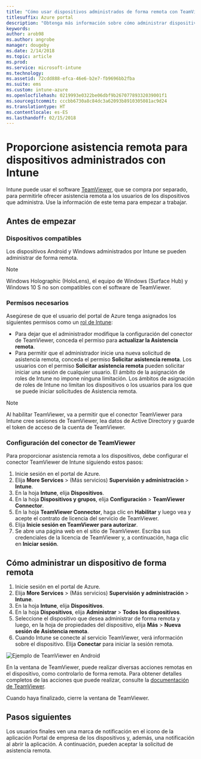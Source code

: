 ```yaml
---
title: "Cómo usar dispositivos administrados de forma remota con TeamViewer"
titlesuffix: Azure portal
description: "Obtenga más información sobre cómo administrar dispositivos de forma remota con TeamViewer."
keywords: 
author: arob98
ms.author: angrobe
manager: dougeby
ms.date: 2/14/2018
ms.topic: article
ms.prod: 
ms.service: microsoft-intune
ms.technology: 
ms.assetid: 72cdd888-efca-46e6-b2e7-fb9696bb2fba
ms.suite: ems
ms.custom: intune-azure
ms.openlocfilehash: 0219993e0322be06dbf9b26707789332039001f1
ms.sourcegitcommit: cccbb6730a8c84dc3a62093b8910305081ac9d24
ms.translationtype: HT
ms.contentlocale: es-ES
ms.lasthandoff: 02/15/2018
---
```

# <a name="provide-remote-assistance-for-intune-managed-devices"></a>Proporcione asistencia remota para dispositivos administrados con Intune

Intune puede usar el software [TeamViewer](https://www.teamviewer.com), que se compra por separado, para permitirle ofrecer asistencia remota a los usuarios de los dispositivos que administra. Use la información de este tema para empezar a trabajar.

## <a name="before-you-start"></a>Antes de empezar

### <a name="supported-devices"></a>Dispositivos compatibles

Los dispositivos Android y Windows administrados por Intune se pueden administrar de forma remota.

>[!NOTE]
>Windows Holographic (HoloLens), el equipo de Windows (Surface Hub) y Windows 10 S no son compatibles con el software de TeamViewer.



### <a name="required-permissions"></a>Permisos necesarios

Asegúrese de que el usuario del portal de Azure tenga asignados los siguientes permisos como un [rol de Intune](https://docs.microsoft.com/intune-azure/access-control/role-based-access-control):
- Para dejar que el administrador modifique la configuración del conector de TeamViewer, conceda el permiso para **actualizar la Asistencia remota**.
- Para permitir que el administrador inicie una nueva solicitud de asistencia remota, conceda el permiso **Solicitar asistencia remota**. Los usuarios con el permiso **Solicitar asistencia remota** pueden solicitar iniciar una sesión de cualquier usuario. El ámbito de la asignación de roles de Intune no impone ninguna limitación. Los ámbitos de asignación de roles de Intune no limitan los dispositivos o los usuarios para los que se puede iniciar solicitudes de Asistencia remota.

>[!NOTE]
>Al habilitar TeamViewer, va a permitir que el conector TeamViewer para Intune cree sesiones de TeamViewer, lea datos de Active Directory y guarde el token de acceso de la cuenta de TeamViewer.

### <a name="configure-the-intune-teamviewer-connector"></a>Configuración del conector de TeamViewer

Para proporcionar asistencia remota a los dispositivos, debe configurar el conector TeamViewer de Intune siguiendo estos pasos:


1. Inicie sesión en el portal de Azure.
2. Elija **More Services** >  (Más servicios) **Supervisión y administración** > **Intune**.
3. En la hoja **Intune**, elija **Dispositivos**.
4. En la hoja **Dispositivos y grupos**, elija **Configuración** > **TeamViewer Connector**.
5. En la hoja **TeamViewer Connector**, haga clic en **Habilitar** y luego vea y acepte el contrato de licencia del servicio de TeamViewer.
6. Elija **Inicie sesión en TeamViewer para autorizar**.
7. Se abre una página web en el sitio de TeamViewer. Escriba sus credenciales de la licencia de TeamViewer y, a continuación, haga clic en **Iniciar sesión**.


## <a name="how-to-remotely-administer-a-device"></a>Cómo administrar un dispositivo de forma remota

1. Inicie sesión en el portal de Azure.
2. Elija **More Services** >  (Más servicios) **Supervisión y administración** > **Intune**.
3. En la hoja **Intune**, elija **Dispositivos**.
4. En la hoja **Dispositivos**, elija **Administrar** > **Todos los dispositivos**.
5. Seleccione el dispositivo que desea administrar de forma remota y luego, en la hoja de propiedades del dispositivo, elija **Más** > **Nueva sesión de Asistencia remota**.
6. Cuando Intune se conecte al servicio TeamViewer, verá información sobre el dispositivo. Elija **Conectar** para iniciar la sesión remota.

![Ejemplo de TeamViewer en Android](./media/android-teamviewer.png)

En la ventana de TeamViewer, puede realizar diversas acciones remotas en el dispositivo, como controlarlo de forma remota. Para obtener detalles completos de las acciones que puede realizar, consulte la [documentación de TeamViewer](https://www.teamviewer.com/support/documents/).

Cuando haya finalizado, cierre la ventana de TeamViewer.

## <a name="next-steps"></a>Pasos siguientes

Los usuarios finales ven una marca de notificación en el icono de la aplicación Portal de empresa de los dispositivos y, además, una notificación al abrir la aplicación. A continuación, pueden aceptar la solicitud de asistencia remota.
